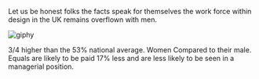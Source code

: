 Let us be honest folks the facts speak for themselves the work force within design in the UK remains overflown with men.



![giphy](https://user-images.githubusercontent.com/94851382/143273172-72027e98-c789-4208-9843-500d14b29566.gif)




3/4 higher than the 53% national average. Women Compared to their male. Equals are likely to be paid 17% less and are less likely to be seen in a managerial position.
